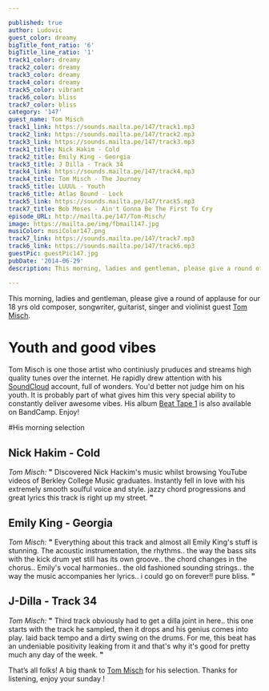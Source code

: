```yaml
---

published: true
author: Ludovic
guest_color: dreamy
bigTitle_font_ratio: '6'
bigTitle_line_ratio: '1'
track1_color: dreamy
track2_color: dreamy
track3_color: dreamy
track4_color: dreamy
track5_color: vibrant
track6_color: bliss
track7_color: bliss
category: '147'
guest_name: Tom Misch
track1_link: https://sounds.mailta.pe/147/track1.mp3
track2_link: https://sounds.mailta.pe/147/track2.mp3
track3_link: https://sounds.mailta.pe/147/track3.mp3
track1_title: Nick Hakim - Cold
track2_title: Emily King - Georgia
track3_title: J Dilla - Track 34
track4_link: https://sounds.mailta.pe/147/track4.mp3
track4_title: Tom Misch - The Journey
track5_title: LUUUL - Youth
track6_title: Atlas Bound - Lock
track5_link: https://sounds.mailta.pe/147/track5.mp3
track7_title: Bob Moses - Ain't Gonna Be The First To Cry
episode_URL: http://mailta.pe/147/Tom-Misch/
image: https://mailta.pe/img/fbmail147.jpg
musiColor: musiColor147.png
track7_link: https://sounds.mailta.pe/147/track7.mp3
track6_link: https://sounds.mailta.pe/147/track6.mp3
guestPic: guestPic147.jpg
pubDate: '2014-06-29'
description: This morning, ladies and gentleman, please give a round of applause for our 18 yrs old composer, songwriter, guitarist, singer and violinist guest Tom Misch.

---
```


This morning, ladies and gentleman, please give a round of applause for our 18 yrs old composer, songwriter, guitarist, singer and violinist guest [Tom Misch](https://soundcloud.com/tom-misch "Tom Misch Soundcloud").

# Youth and good vibes

Tom Misch is one those artist who continiusly pruduces and streams high quality tunes over the internet. He rapidly drew attention with his [SoundCloud](https://soundcloud.com/tom-misch "Tom Misch Soundcloud") account, full of wonders. You'd better not judge him on his youth. It is probably part of what gives him this very special ability to constantly deliver awesome vibes. His album [Beat Tape 1](http://tommisch1.bandcamp.com/album/beat-tape-1 "Tom Misch Bandcamp") is also available on BandCamp. Enjoy!

#His morning selection

## Nick Hakim - Cold
_Tom Misch:_ **"** Discovered Nick Hackim's music whilst browsing YouTube videos of Berkley College Music graduates. Instantly fell in love with his extremely smooth soulful voice and style. jazzy chord progressions and great lyrics this track is right up my street. **"** 

## Emily King - Georgia
_Tom Misch:_ **"** Everything about this track and almost all Emily King's stuff is stunning. The acoustic instrumentation, the rhythms.. the way the bass sits with the kick drum yet still has its own groove.. the chord changes in the chorus.. Emily's vocal harmonies.. the old fashioned sounding strings.. the way the music accompanies her lyrics.. i could go on forever!! pure bliss. **"** 

## J-Dilla - Track 34
_Tom Misch:_ **"** Third track obviously had to get a dilla joint in here.. this one starts with the track he sampled, then it drops and his genius comes into play. laid back tempo and a dirty swing on the drums. For me, this beat has an undeniable positivity leaking from it and that's why it's good for pretty much any day of the week. **"** 


That’s all folks! A big thank to [Tom Misch](https://soundcloud.com/tom-misch "Tom Misch Soundcloud") for his selection. Thanks for listening, enjoy your sunday !
